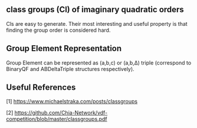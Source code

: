 ## class groups (Cl) of imaginary quadratic orders

Cls are easy to generate. Their most interesting and useful property is that finding the group order is considered hard.

## Group Element Representation

Group Element can be represented as (a,b,c) or (a,b,Δ) triple (correspond to BinaryQF and ABDeltaTriple structures respectively).

## Useful References
[1] <https://www.michaelstraka.com/posts/classgroups>

[2] <https://github.com/Chia-Network/vdf-competition/blob/master/classgroups.pdf>